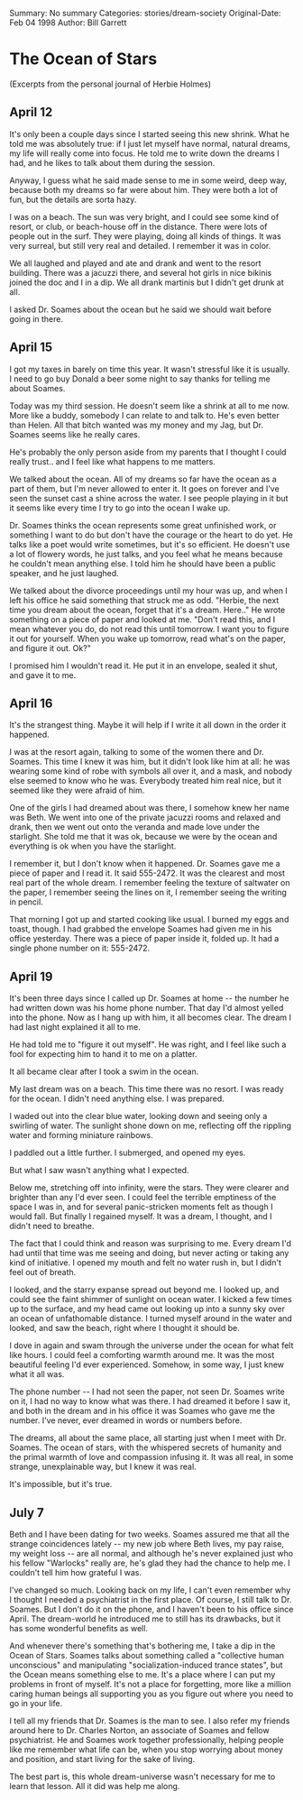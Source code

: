 Summary: No summary
Categories: stories/dream-society
Original-Date: Feb 04 1998
Author: Bill Garrett

# The Ocean of Stars

(Excerpts from the personal journal of Herbie Holmes)

## April 12

It's only been a couple days since I started seeing this new shrink. What he told me was absolutely true: if I just let myself have normal, natural dreams, my life will really come into focus. He told me to write down the dreams I had, and he likes to talk about them during the session.

Anyway, I guess what he said made sense to me in some weird, deep way, because both my dreams so far were about him. They were both a lot of fun, but the details are sorta hazy.

I was on a beach. The sun was very bright, and I could see some kind of resort, or club, or beach-house off in the distance. There were lots of people out in the surf. They were playing, doing all kinds of things. It was very surreal, but still very real and detailed. I remember it was in color.

We all laughed and played and ate and drank and went to the resort building. There was a jacuzzi there, and several hot girls in nice bikinis joined the doc and I in a dip. We all drank martinis but I didn't get drunk at all.

I asked Dr. Soames about the ocean but he said we should wait before going in there.

## April 15

I got my taxes in barely on time this year. It wasn't stressful like it is usually. I need to go buy Donald a beer some night to say thanks for telling me about Soames.

Today was my third session. He doesn't seem like a shrink at all to me now. More like a buddy, somebody I can relate to and talk to. He's even better than Helen. All that bitch wanted was my money and my Jag, but Dr. Soames seems like he really cares.

He's probably the only person aside from my parents that I thought I could really trust.. and I feel like what happens to me matters.

We talked about the ocean. All of my dreams so far have the ocean as a part of them, but I'm never allowed to enter it. It goes on forever and I've seen the sunset cast a shine across the water. I see people playing in it but it seems like every time I try to go into the ocean I wake up.

Dr. Soames thinks the ocean represents some great unfinished work, or something I want to do but don't have the courage or the heart to do yet. He talks like a poet would write sometimes, but it's so efficient. He doesn't use a lot of flowery words, he just talks, and you feel what he means because he couldn't mean anything else. I told him he should have been a public speaker, and he just laughed.

We talked about the divorce proceedings until my hour was up, and when I left his office he said something that struck me as odd. "Herbie, the next time you dream about the ocean, forget that it's a dream. Here.." He wrote something on a piece of paper and looked at me. "Don't read this, and I mean whatever you do, do not read this until tomorrow. I want you to figure it out for yourself. When you wake up tomorrow, read what's on the paper, and figure it out. Ok?"

I promised him I wouldn't read it. He put it in an envelope, sealed it shut, and gave it to me.

## April 16

It's the strangest thing. Maybe it will help if I write it all down in the order it happened.

I was at the resort again, talking to some of the women there and Dr. Soames. This time I knew it was him, but it didn't look like him at all: he was wearing some kind of robe with symbols all over it, and a mask, and nobody else seemed to know who he was. Everybody treated him real nice, but it seemed like they were afraid of him.

One of the girls I had dreamed about was there, I somehow knew her name was Beth. We went into one of the private jacuzzi rooms and relaxed and drank, then we went out onto the veranda and made love under the starlight. She told me that it was ok, because we were by the ocean and everything is ok when you have the starlight.

I remember it, but I don't know when it happened. Dr. Soames gave me a piece of paper and I read it. It said 555-2472. It was the clearest and most real part of the whole dream. I remember feeling the texture of saltwater on the paper, I remember seeing the lines on it, I remember seeing the writing in pencil.

That morning I got up and started cooking like usual. I burned my eggs and toast, though. I had grabbed the envelope Soames had given me in his office yesterday. There was a piece of paper inside it, folded up. It had a single phone number on it: 555-2472.

## April 19

It's been three days since I called up Dr. Soames at home -- the number he had written down was his home phone number. That day I'd almost yelled into the phone. Now as I hang up with him, it all becomes clear. The dream I had last night explained it all to me.

He had told me to "figure it out myself". He was right, and I feel like such a fool for expecting him to hand it to me on a platter.

It all became clear after I took a swim in the ocean.

My last dream was on a beach. This time there was no resort. I was ready for the ocean. I didn't need anything else. I was prepared.

I waded out into the clear blue water, looking down and seeing only a swirling of water. The sunlight shone down on me, reflecting off the rippling water and forming miniature rainbows.

I paddled out a little further. I submerged, and opened my eyes.

But what I saw wasn't anything what I expected.

Below me, stretching off into infinity, were the stars. They were clearer and brighter than any I'd ever seen. I could feel the terrible emptiness of the space I was in, and for several panic-stricken moments felt as though I would fall. But finally I regained myself. It was a dream, I thought, and I didn't need to breathe.

The fact that I could think and reason was surprising to me. Every dream I'd had until that time was me seeing and doing, but never acting or taking any kind of initiative. I opened my mouth and felt no water rush in, but I didn't feel out of breath.

I looked, and the starry expanse spread out beyond me. I looked up, and could see the faint shimmer of sunlight on ocean water. I kicked a few times up to the surface, and my head came out looking up into a sunny sky over an ocean of unfathomable distance. I turned myself around in the water and looked, and saw the beach, right where I thought it should be.

I dove in again and swam through the universe under the ocean for what felt like hours. I could feel a comforting warmth around me. It was the most beautiful feeling I'd ever experienced. Somehow, in some way, I just knew what it all was.

The phone number -- I had not seen the paper, not seen Dr. Soames write on it, I had no way to know what was there. I had dreamed it before I saw it, and both in the dream and in his office it was Soames who gave me the number. I've never, ever dreamed in words or numbers before.

The dreams, all about the same place, all starting just when I meet with Dr. Soames. The ocean of stars, with the whispered secrets of humanity and the primal warmth of love and compassion infusing it. It was all real, in some strange, unexplainable way, but I knew it was real.

It's impossible, but it's true.

## July 7

Beth and I have been dating for two weeks. Soames assured me that all the strange coincidences lately -- my new job where Beth lives, my pay raise, my weight loss -- are all normal, and although he's never explained just who his fellow "Warlocks" really are, he's glad they had the chance to help me. I couldn't tell him how grateful I was.

I've changed so much. Looking back on my life, I can't even remember why I thought I needed a psychiatrist in the first place. Of course, I still talk to Dr. Soames. But I don't do it on the phone, and I haven't been to his office since April. The dream-world he introduced me to still has its drawbacks, but it has some wonderful benefits as well.

And whenever there's something that's bothering me, I take a dip in the Ocean of Stars. Soames talks about something called a "collective human unconscious" and manipulating "socialization-induced trance states", but the Ocean means something else to me. It's a place where I can put my problems in front of myself. It's not a place for forgetting, more like a million caring human beings all supporting you as you figure out where you need to go in your life.

I tell all my friends that Dr. Soames is the man to see. I also refer my friends around here to Dr. Charles Norton, an associate of Soames and fellow psychiatrist. He and Soames work together professionally, helping people like me remember what life can be, when you stop worrying about money and position, and start living for the sake of living.

The best part is, this whole dream-universe wasn't necessary for me to learn that lesson. All it did was help me along.
